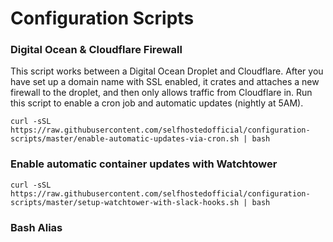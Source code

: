 # Configuration Scripts

### Digital Ocean & Cloudflare Firewall
This script works between a Digital Ocean Droplet and Cloudflare. After you have set up a domain name with SSL enabled, it crates and attaches a new firewall to the droplet, and then only allows traffic from Cloudflare in. Run this script to enable a cron job and automatic updates (nightly at 5AM).

`curl -sSL https://raw.githubusercontent.com/selfhostedofficial/configuration-scripts/master/enable-automatic-updates-via-cron.sh | bash`


### Enable automatic container updates with Watchtower

`curl -sSL https://raw.githubusercontent.com/selfhostedofficial/configuration-scripts/master/setup-watchtower-with-slack-hooks.sh | bash`

### Bash Alias
